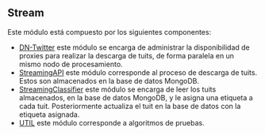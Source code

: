 ## Stream ##
Este módulo está compuesto por los siguientes componentes:

- [DN-Twitter](https://github.com/lbarreraabarca/TwitterML/tree/master/Stream/DN-Twitter) este módulo se encarga de administrar la disponibilidad de proxies para realizar la descarga de tuits, de forma paralela en un mismo nodo de procesamiento.
- [StreamingAPI](https://github.com/lbarreraabarca/TwitterML/tree/master/Stream/StreamingAPI) este módulo corresponde al proceso de descarga de tuits. Estos son almacenados en la base de datos MongoDB. 
- [StreamingClassifier](https://github.com/lbarreraabarca/TwitterML/tree/master/Stream/StreamingClassifier) este módulo se encarga de leer los tuits almacenados, en la base de datos MongoDB, y le asigna una etiqueta a cada tuit. Posteriormente actualiza el tuit en la base de datos con la etiqueta asignada. 
- [UTIL](https://github.com/lbarreraabarca/TwitterML/tree/master/Stream/UTIL) este módulo corresponde a algoritmos de pruebas. 
